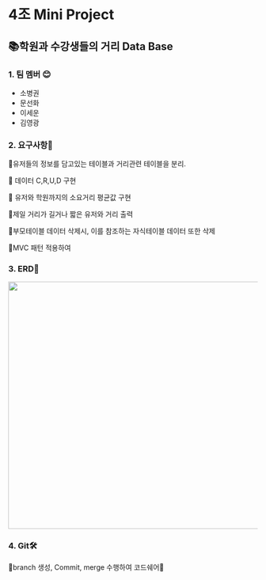 #  4조 Mini Project
## 📚학원과 수강생들의 거리 Data Base

### 1. 팀 멤버 😊
* 소병권
* 문선화
* 이세운
* 김영광


### 2. 요구사항🤔

💪유저들의 정보를 담고있는 테이블과 거리관련 테이블을 분리.

💪 데이터 C,R,U,D 구현

💪 유저와 학원까지의 소요거리 평균값 구현

💪제일 거리가 길거나 짧은 유저와 거리 출력

💪부모테이블 데이터 삭제시, 이를 참조하는 자식테이블 데이터 또한 삭제

💪MVC 패턴 적용하여 

### 3. ERD📑

<img src = "https://user-images.githubusercontent.com/102516088/168621867-287342d4-9749-45d5-9786-553bc330dd0f.JPG" width="800" height="500">


### 4. Git🛠️
🤔branch 생성, Commit, merge 수행하여 코드쉐어🤔
